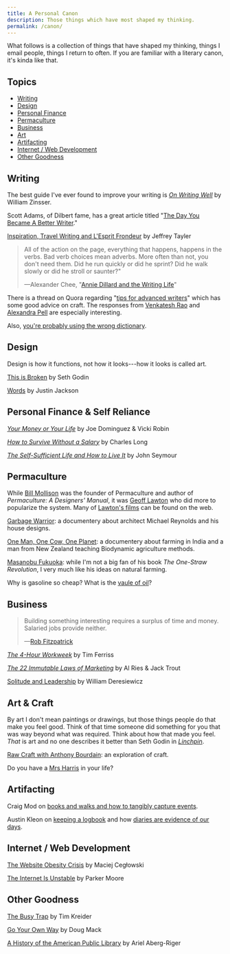 ```yaml
---
title: A Personal Canon
description: Those things which have most shaped my thinking.
permalink: /canon/
---
```


What follows is a collection of things that have shaped my thinking, things I email people, things I return to often. If you are familiar with a literary canon, it's kinda like that.

## Topics

- [Writing](#writing)
- [Design](#design)
- [Personal Finance](#personal-finance--self-reliance)
- [Permaculture](#permaculture)
- [Business](#business)
- [Art](#art--craft)
- [Artifacting](#artifacting)
- [Internet / Web Development](#internet--web-development)
- [Other Goodness](#other-goodness)

## Writing

The best guide I've ever found to improve your writing is [_On Writing Well_](https://www.worldcat.org/title/on-writing-well-the-classic-guide-to-writing-nonfiction/oclc/958366043) by William Zinsser.

Scott Adams, of Dilbert fame, has a great article titled "[The Day You Became A Better Writer](http://dilbertblog.typepad.com/the_dilbert_blog/2007/06/the_day_you_bec.html)."

[Inspiration, Travel Writing and L'Esprit Frondeur](http://www.worldhum.com/features/speakers-corner/inspiration-travel-writing-and-lesprit-frondeur-20100216/) by Jeffrey Tayler

<blockquote>
  <p>All of the action on the page, everything that happens, happens in the verbs. Bad verb choices mean adverbs. More often than not, you don't need them. Did he run quickly or did he sprint? Did he walk slowly or did he stroll or saunter?"</p>
  <p class="cite">—Alexander Chee, "<a href="https://themorningnews.org/article/annie-dillard-and-the-writing-life">Annie Dillard and the Writing Life</a>"</p>
</blockquote>

There is a thread on Quora regarding "[tips for advanced writers](https://www.quora.com/What-are-some-tips-for-advanced-writers-How-do-you-push-your-writing-into-excellency-territory)" which has some good advice on craft. The responses from [Venkatesh Rao](https://www.quora.com/What-are-some-tips-for-advanced-writers-How-do-you-push-your-writing-into-excellency-territory/answer/Venkatesh-Rao) and [Alexandra Pell](https://www.quora.com/What-are-some-tips-for-advanced-writers-How-do-you-push-your-writing-into-excellency-territory/answer/Alexandra-Pell) are especially interesting.

Also, [you're probably using the wrong dictionary](http://jsomers.net/blog/dictionary).

## Design

Design is how it functions, not how it looks---how it looks is called art.

[This is Broken](https://www.ted.com/talks/seth_godin_this_is_broken_1) by Seth Godin

[Words](https://justinjackson.ca/words.html) by Justin Jackson

## Personal Finance & Self Reliance

[_Your Money or Your Life_](https://www.worldcat.org/title/your-money-or-your-life-9-steps-to-transforming-your-relationship-with-money-and-achieving-financial-independence/oclc/1086472188) by Joe Dominguez & Vicki Robin

[_How to Survive Without a Salary_](https://www.worldcat.org/title/how-to-survive-without-a-salary/oclc/1064491571) by Charles Long

[_The Self-Sufficient Life and How to Live It_](https://www.worldcat.org/title/self-sufficient-life-and-how-to-live-it-the-complete-back-to-basics-guide/oclc/1020311752) by John Seymour

## Permaculture

While [Bill Mollison](https://en.wikipedia.org/wiki/Bill_Mollison) was the founder of Permaculture and author of _Permaculture: A Designers' Manual_, it was [Geoff Lawton](https://en.wikipedia.org/wiki/Geoff_Lawton) who did more to popularize the system. Many of [Lawton's films](https://en.wikipedia.org/wiki/Geoff_Lawton#Films) can be found on the web.

[Garbage Warrior](http://www.garbagewarrior.com/): a documentery about architect Michael Reynolds and his house designs.

[One Man, One Cow, One Planet](https://www.imdb.com/title/tt1201582/): a documentery about farming in India and a man from New Zealand teaching Biodynamic agriculture methods.

[Masanobu Fukuoka](https://en.wikipedia.org/wiki/Masanobu_Fukuoka): while I'm not a big fan of his book _The One-Straw Revolution_, I very much like his ideas on natural farming.

Why is gasoline so cheap? What is the [vaule of oil](https://www.youtube.com/watch?v=0agWKj966Ho)?

## Business

<blockquote>
  <p>Building something interesting requires a surplus of time and money. Salaried jobs provide neither.</p>
  <p class="cite">—<a href="https://web.archive.org/web/20131227140756/thestartuptoolkit.com/blog/2012/12/how-to-screw-up-your-life-by-getting-promoted/">Rob Fitzpatrick</a></p>
</blockquote>

[_The 4-Hour Workweek_](https://www.worldcat.org/title/4-hour-workweek-escape-9-5-live-anywhere-and-join-the-new-rich/oclc/944072533) by Tim Ferriss

[_The 22 Immutable Laws of Marketing_](https://www.worldcat.org/title/22-immutable-laws-of-marketing-violate-them-at-your-own-risk/oclc/1004798382) by Al Ries & Jack Trout

[Solitude and Leadership](https://theamericanscholar.org/solitude-and-leadership/) by William Deresiewicz

## Art & Craft

By art I don't mean paintings or drawings, but those things people do that make you feel good. Think of that time someone did something for you that was way beyond what was required. Think about how that made you feel. _That_ is art and no one describes it better than Seth Godin in [_Linchpin_](https://www.worldcat.org/title/linchpin-are-you-indispensable/oclc/1022214502).

[Raw Craft with Anthony Bourdain](https://www.youtube.com/playlist?list=PLdg0QhLNc29XuXmmv5Vu__bfNUeZI76ve): an exploration of craft.

Do you have a [Mrs Harris](https://www.youtube.com/watch?v=C79pemxkf3U) in your life?

## Artifacting

Craig Mod on [books and walks and how to tangibly capture events](https://medium.com/@craigmod/books-experiences-and-the-edges-of-our-world-4e18d1fb8e58).

Austin Kleon on [keeping a logbook](https://austinkleon.com/2010/01/31/logbook/) and how [diaries are evidence of our days](https://austinkleon.com/2017/11/29/evidence/).

## Internet / Web Development

[The Website Obesity Crisis](https://idlewords.com/talks/website_obesity.htm) by Maciej Cegłowski

[The Internet Is Unstable](https://byparker.com/blog/2017/the-internet-is-unstable/) by Parker Moore

## Other Goodness

[The Busy Trap](https://opinionator.blogs.nytimes.com/2012/06/30/the-busy-trap/) by Tim Kreider

[Go Your Own Way](https://themorningnews.org/article/go-your-own-way) by Doug Mack

[A History of the American Public Library](https://www.arielabergriger.com/article-libraries) by Ariel Aberg-Riger
